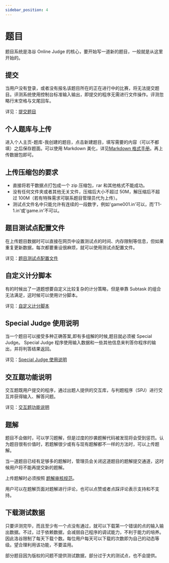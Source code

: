 ```yaml
---
sidebar_position: 4
---
```


# 题目

题目系统是洛谷 Online Judge 的核心，要开始写一道新的题目，一般就是从这里开始的。

## 提交

当用户没有登录，或者没有报名该题目所在的正在进行中的比赛，将无法提交题目。评测系统使用控制台标准输入输出，即提交的程序无需进行文件操作。评测忽略行末空格与文尾回车。

详见：[提交题目](./submit.md)

## 个人题库与上传

进入个人主页-题库-我创建的题目，点击新建题目，填写需要的内容（可以不都填）之后保存题面。可以使用 Markdown 美化，详见[Markdown 格式手册](../../../rules/academic/handbook/markdown.md)。再上传数据包即可。

## 上传压缩包的要求

- 直接将若干数据点打包成一个 zip 压缩包，rar 和其他格式不能成功。
- 没有任何文件夹或者其他无关文件，压缩后大小不超过 50M，解压缩后不超过 100M（若有特殊需求可联系题目管理员代为上传）。
- 测试点文件名中只能允许有连续的一段数字，例如'game001.in'可以，而'T1-1.in'或'game.in'不可以。  

## 题目测试点配置文件

在上传题目数据时可以直接在网页中设置测试点的时间、内存限制等信息，但如果重复更新数据，每次都要重设很麻烦，就可以使用测试点配置文件。  

详见：[题目测试点配置文件](./testcase-config.md)

## 自定义计分脚本

有的时候出了一道题想要自定义比较复杂的计分策略，但是单靠 Subtask 的组合无法满足，这时候可以使用计分脚本。  

详见：[自定义计分脚本](./scoring-script.md)

## Special Judge 使用说明

当一个题目可以接受多种正确答案,即有多组解的时候,题目就必须被 Special Judge。
Special Judge 程序使用输入数据和一些其他信息来判答你程序的输出，并将判答结果返回。  

详见：[Special Judge 使用说明](./special-judge.md)

## 交互题功能说明

交互题既用户提交的程序，通过出题人提供的交互库，与判题程序（SPJ）进行交互并获得输入、解答问题。  

详见：[交互题功能说明](./interactive-problems.md)

## 题解

题目不会做时，可以学习题解，但是过度的抄袭题解代码被发现将会受到惩罚。认为题目很有价值时，若题解很少或有与现有题解都不一样的方法时，可以上传题解。

当一道题目已经有足够多的题解时，管理员会关闭这道题目的题解提交通道，这时候用户将不能再提交新的题解。

上传题解时必须按照 [题解审核规范](../../../rules/academic/solution-standard.mdx)。

用户可以在题解页面对题解进行评论，也可以点赞或者点踩评论表示支持和不支持。

## 下载测试数据

只要评测完毕，而且至少有一个点没有通过，就可以下载第一个错误的点的输入输出数据。不过，过于依赖数据，会减弱自己程序的调试能力，不利于能力的培养。因此洛谷限制了每天下载个数。每位用户每天可以下载的次数即为自己的动态等级。望合理利用该功能，不要滥用。

部分题目因为版权的问题不提供测试数据，部分过于大的测试点，也不会提供。
